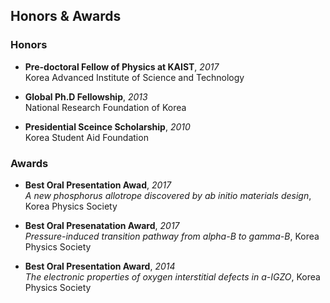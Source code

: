 ## Honors & Awards

### Honors

- **Pre-doctoral Fellow of Physics at KAIST**, *2017*   
  Korea Advanced Institute of Science and Technology  

- **Global Ph.D Fellowship**, *2013*  
  National Research Foundation of Korea   

- **Presidential Sceince Scholarship**, *2010*    
  Korea Student Aid Foundation  


### Awards

- **Best Oral Presentation Awad**, *2017*    
  *A new phosphorus allotrope discovered by ab initio materials design*, Korea Physics Society   

- **Best Oral Presenatation Award**, *2017*   
  *Pressure-induced transition pathway from alpha-B to gamma-B*, Korea Physics Society   

- **Best Oral Presentation Award**, *2014*  
  *The electronic properties of oxygen interstitial defects in a-IGZO*, Korea Physics Society   

